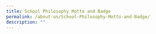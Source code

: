 ```yaml
---
title: School Philosophy Motto and Badge
permalink: /about-us/School-Philosophy-Motto-and-Badge/
description: ""
---
```

